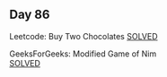 ## Day 86

Leetcode: Buy Two Chocolates 
[SOLVED](https://leetcode.com/problems/buy-two-chocolates/description/)

GeeksForGeeks: Modified Game of Nim                 
[SOLVED](https://www.geeksforgeeks.org/problems/variation-in-nim-game4317/1)